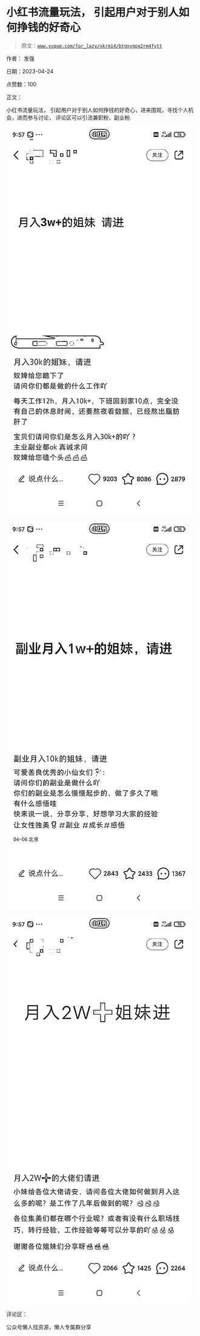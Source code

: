 # 小红书流量玩法， 引起用户对于别人如何挣钱的好奇心

> 原文：[`www.yuque.com/for_lazy/xkrm14/btgxygpg2rm4fytt`](https://www.yuque.com/for_lazy/xkrm14/btgxygpg2rm4fytt)

作者： 发强

日期：2023-04-24

点赞数：100

正文：

小红书流量玩法， 引起用户对于别人如何挣钱的好奇心，进来围观，寻找个人机会，进而参与讨论， 评论区可以引流兼职粉，副业粉.

![](img/ac11cceb1559584eee3438aaa71aba93.png)

![](img/a7bbfaca815555973e0469f93c064984.png)

![](img/35b9adb5f50949090fe920092e67f985.png)  

评论区：

公众号懒人找资源，懒人专属群分享

